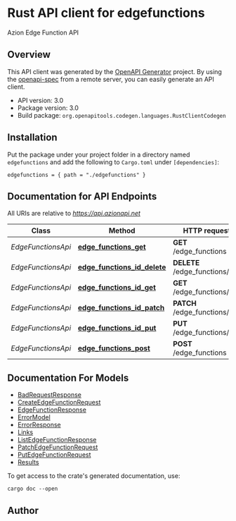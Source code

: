 # Rust API client for edgefunctions

Azion Edge Function API


## Overview

This API client was generated by the [OpenAPI Generator](https://openapi-generator.tech) project.  By using the [openapi-spec](https://openapis.org) from a remote server, you can easily generate an API client.

- API version: 3.0
- Package version: 3.0
- Build package: `org.openapitools.codegen.languages.RustClientCodegen`

## Installation

Put the package under your project folder in a directory named `edgefunctions` and add the following to `Cargo.toml` under `[dependencies]`:

```
edgefunctions = { path = "./edgefunctions" }
```

## Documentation for API Endpoints

All URIs are relative to *https://api.azionapi.net*

Class | Method | HTTP request | Description
------------ | ------------- | ------------- | -------------
*EdgeFunctionsApi* | [**edge_functions_get**](docs/EdgeFunctionsApi.md#edge_functions_get) | **GET** /edge_functions | edge_functions
*EdgeFunctionsApi* | [**edge_functions_id_delete**](docs/EdgeFunctionsApi.md#edge_functions_id_delete) | **DELETE** /edge_functions/{id} | edge_functions
*EdgeFunctionsApi* | [**edge_functions_id_get**](docs/EdgeFunctionsApi.md#edge_functions_id_get) | **GET** /edge_functions/{id} | edge_functions
*EdgeFunctionsApi* | [**edge_functions_id_patch**](docs/EdgeFunctionsApi.md#edge_functions_id_patch) | **PATCH** /edge_functions/{id} | edge_functions
*EdgeFunctionsApi* | [**edge_functions_id_put**](docs/EdgeFunctionsApi.md#edge_functions_id_put) | **PUT** /edge_functions/{id} | edge_functions
*EdgeFunctionsApi* | [**edge_functions_post**](docs/EdgeFunctionsApi.md#edge_functions_post) | **POST** /edge_functions | edge_functions


## Documentation For Models

 - [BadRequestResponse](docs/BadRequestResponse.md)
 - [CreateEdgeFunctionRequest](docs/CreateEdgeFunctionRequest.md)
 - [EdgeFunctionResponse](docs/EdgeFunctionResponse.md)
 - [ErrorModel](docs/ErrorModel.md)
 - [ErrorResponse](docs/ErrorResponse.md)
 - [Links](docs/Links.md)
 - [ListEdgeFunctionResponse](docs/ListEdgeFunctionResponse.md)
 - [PatchEdgeFunctionRequest](docs/PatchEdgeFunctionRequest.md)
 - [PutEdgeFunctionRequest](docs/PutEdgeFunctionRequest.md)
 - [Results](docs/Results.md)


To get access to the crate's generated documentation, use:

```
cargo doc --open
```

## Author



